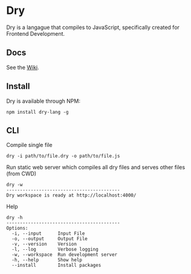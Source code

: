 # Dry
Dry is a langague that compiles to JavaScript, specifically created for Frontend Development.
## Docs
See the [Wiki](https://github.com/gdotdesign/dry/wiki/_pages).
## Install
Dry is available through NPM:
```
npm install dry-lang -g
```
## CLI
Compile single file
```
dry -i path/to/file.dry -o path/to/file.js
```
Run static web server which compiles all dry files and serves other files (from CWD)
```
dry -w
------------------------------------------
Dry workspace is ready at http://localhost:4000/
```
Help
```
dry -h
------------------------------------------
Options:
  -i, --input      Input File            
  -o, --output     Output File           
  -v, --version    Version               
  -l, --log        Verbose logging       
  -w, --workspace  Run development server
  -h, --help       Show help             
  --install        Install packages 
```
